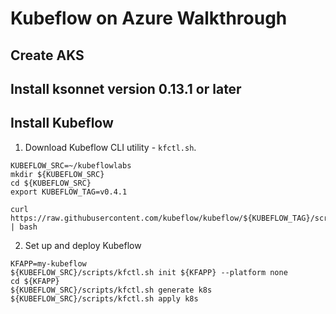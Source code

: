 # Kubeflow on Azure Walkthrough

## Create AKS 
## Install ksonnet version 0.13.1 or later

## Install Kubeflow
1. Download Kubeflow CLI utility - `kfctl.sh`.
```
KUBEFLOW_SRC=~/kubeflowlabs
mkdir ${KUBEFLOW_SRC}
cd ${KUBEFLOW_SRC}
export KUBEFLOW_TAG=v0.4.1

curl https://raw.githubusercontent.com/kubeflow/kubeflow/${KUBEFLOW_TAG}/scripts/download.sh | bash
```

2. Set up and deploy Kubeflow
```
KFAPP=my-kubeflow
${KUBEFLOW_SRC}/scripts/kfctl.sh init ${KFAPP} --platform none
cd ${KFAPP}
${KUBEFLOW_SRC}/scripts/kfctl.sh generate k8s
${KUBEFLOW_SRC}/scripts/kfctl.sh apply k8s
```



